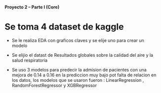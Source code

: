 **Proyecto 2 – Parte I (Core)**

# Se toma 4 dataset de kaggle

* Se le realiza EDA con graficos claves y se elije uno para crear un modelo 

* Se elijio el datast de Resultados globales sobre la calidad del aire y la salud respiratoria

* Se uso 3 modelos para predecir la admision de pacientes  con una mejora de 0.14 a 0.16 en la prediccion muy bajo pot falta de relacion en los datos, los modelos que se usaron fueron : LinearRegression ,  RandomForestRegressor y XGBRegressor 